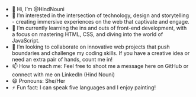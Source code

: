 - 👋 Hi, I’m @HindNouni
- 👀 I’m interested in the intersection of technology, design and storytelling - creating immersive experiences on the web that captivate and engage. 
- 🌱 I’m currently learning the ins and outs of front-end development, with a focus on mastering HTML, CSS, and diving into the world of JavaScript.
- 💞️ I’m looking to collaborate on innovative web projects that push boundaries and challenge my coding skills. If you have a creative idea or need an extra pair of hands, count me in! 
- 📫 How to reach me: Feel free to shoot me a message here on GitHub or connect with me on LinkedIn (Hind Nouni) 
- 😄 Pronouns: She/Her
- ⚡ Fun fact: I can speak five languages and I enjoy painting! 

<!---
HindNouni/HindNouni is a ✨ special ✨ repository because its `README.md` (this file) appears on your GitHub profile.
You can click the Preview link to take a look at your changes.
--->

